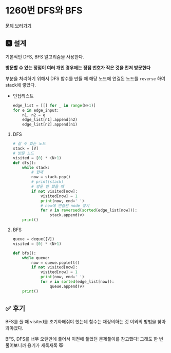 # 1260번 DFS와 BFS
[문제 보러가기](https://www.acmicpc.net/problem/1260)

## 🅰 설계

기본적인 DFS, BFS 알고리즘을 사용한다.

**방문할 수 있는 정점이 여러 개인 경우에는 정점 번호가 작은 것을 먼저 방문한다**

부분을 처리하기 위해서 DFS 함수를 만들 때 해당 노드에 연결된 노드를 `reverse` 하여 stack에 쌓았다.

* 인접리스트

  ```python
  edge_list = [[] for _ in range(N+1)]
  for e in edge_input:
      n1, n2 = e
      edge_list[n1].append(n2)
      edge_list[n2].append(n1)
  ```

1. DFS

   ```python
   # 갈 수 있는 노드
   stack = [V]
   # 방문 노드
   visited = [0] * (N+1)
   def dfs():
       while stack:
           # 현재
           now = stack.pop()
           # print(stack)
           # 방문 안 했을 때
           if not visited[now]:
               visited[now] = 1
               print(now, end=' ')
               # now에 연결된 node 찾기
               for v in reversed(sorted(edge_list[now])):
                   stack.append(v)
       print()
   ```

2. BFS

   ```python
   queue = deque([V])
   visited = [0] * (N+1)
   
   def bfs():
       while queue:
           now = queue.popleft()
           if not visited[now]:
               visited[now] = 1
               print(now, end=' ')
               for v in sorted(edge_list[now]):
                   queue.append(v)
       print()
   ```

   


## ✅ 후기
BFS를 풀 때 visited를 초기화해줘야 했는데 함수는 재정의하는 것 이외의 방법을 찾아봐야겠다.

BFS, DFS를 너무 오랜만에 풀어서 이전에 풀었던 문제풀이를 참고했다! 그래도 한 번 풀어보니까 용기가 새록새록 :smile_cat: